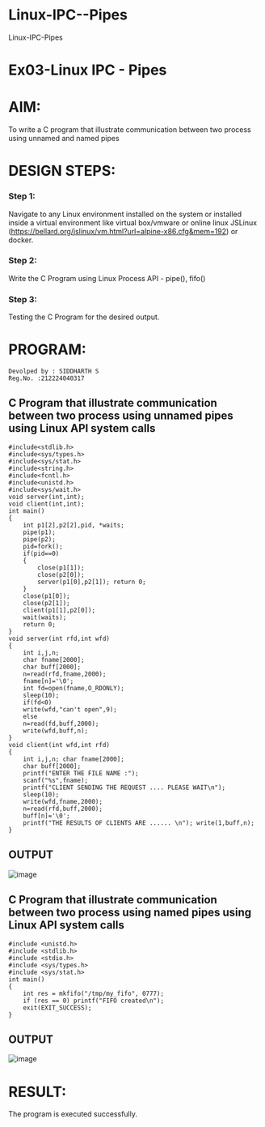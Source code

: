 # Linux-IPC--Pipes
Linux-IPC-Pipes


# Ex03-Linux IPC - Pipes

# AIM:
To write a C program that illustrate communication between two process using unnamed and named pipes

# DESIGN STEPS:

### Step 1:

Navigate to any Linux environment installed on the system or installed inside a virtual environment like virtual box/vmware or online linux JSLinux (https://bellard.org/jslinux/vm.html?url=alpine-x86.cfg&mem=192) or docker.

### Step 2:

Write the C Program using Linux Process API - pipe(), fifo()

### Step 3:

Testing the C Program for the desired output. 

# PROGRAM:
```
Devolped by : SIDDHARTH S
Reg.No. :212224040317

```

## C Program that illustrate communication between two process using unnamed pipes using Linux API system calls

```
#include<stdlib.h>
#include<sys/types.h> 
#include<sys/stat.h> 
#include<string.h> 
#include<fcntl.h> 
#include<unistd.h>
#include<sys/wait.h>
void server(int,int); 
void client(int,int); 
int main() 
{ 
    int p1[2],p2[2],pid, *waits; 
    pipe(p1); 
    pipe(p2); 
    pid=fork(); 
    if(pid==0)
    { 
        close(p1[1]); 
        close(p2[0]); 
        server(p1[0],p2[1]); return 0;
    } 
    close(p1[0]); 
    close(p2[1]); 
    client(p1[1],p2[0]); 
    wait(waits); 
    return 0; 
} 
void server(int rfd,int wfd) 
{ 
    int i,j,n; 
    char fname[2000];
    char buff[2000];
    n=read(rfd,fname,2000);
    fname[n]='\0';
    int fd=open(fname,O_RDONLY);
    sleep(10); 
    if(fd<0) 
    write(wfd,"can't open",9); 
    else 
    n=read(fd,buff,2000); 
    write(wfd,buff,n); 
}
void client(int wfd,int rfd)
{
    int i,j,n; char fname[2000];
    char buff[2000];
    printf("ENTER THE FILE NAME :");
    scanf("%s",fname);
    printf("CLIENT SENDING THE REQUEST .... PLEASE WAIT\n");
    sleep(10);
    write(wfd,fname,2000);
    n=read(rfd,buff,2000);
    buff[n]='\0';
    printf("THE RESULTS OF CLIENTS ARE ...... \n"); write(1,buff,n);
}
```



## OUTPUT

![image](https://github.com/user-attachments/assets/d58a7edd-1a2f-477d-870c-8ed58acfa62f)


## C Program that illustrate communication between two process using named pipes using Linux API system calls

```
#include <unistd.h>
#include <stdlib.h>
#include <stdio.h>
#include <sys/types.h>
#include <sys/stat.h>
int main()
{
    int res = mkfifo("/tmp/my_fifo", 0777);
    if (res == 0) printf("FIFO created\n");
    exit(EXIT_SUCCESS);
}
```

## OUTPUT

![image](https://github.com/user-attachments/assets/6091b225-a2fa-47bb-a08e-9ff0b66b21b4)


# RESULT:
The program is executed successfully.
